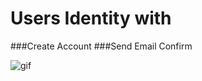 # Users Identity with 
###Create Account 
###Send Email Confirm


![gif](https://im3.ezgif.com/tmp/ezgif-3-692808a583.gif)
